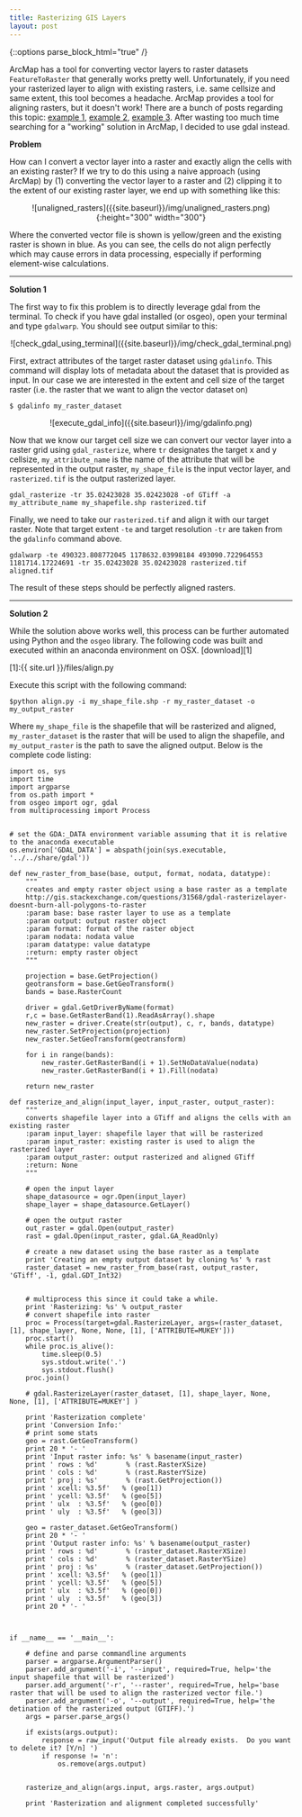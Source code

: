 ```yaml
---
title: Rasterizing GIS Layers
layout: post
---
```

{::options parse_block_html="true" /}

ArcMap has a tool for converting vector layers to raster datasets `FeatureToRaster` that generally works pretty well.  Unfortunately, if you need your rasterized layer to align with existing rasters, i.e. same cellsize and same extent, this tool becomes a headache. ArcMap provides a tool for aligning rasters, but it doesn't work!  There are a bunch of posts regarding this topic: [example 1](http://gis.stackexchange.com/questions/34085/how-can-i-align-two-non-coincident-equi-resolution-raster-grids), [example 2](https://geonet.esri.com/thread/98483), [example 3](http://gis.stackexchange.com/questions/43437/how-to-align-two-rasters-of-exact-same-cell-size-extent-in-arcgis-desktop).  After wasting too much time searching for a "working" solution in ArcMap, I decided to use gdal instead.

<!--break-->


**Problem**

How can I convert a vector layer into a raster and exactly align the cells with an existing raster?  If we try to do this using a naive approach (using ArcMap) by (1) converting the vector layer to a raster and (2) clipping it to the extent of our existing raster layer, we end up with something like this:

<p align="center">
![unaligned_rasters]({{site.baseurl}}/img/unaligned_rasters.png){:height="300" width="300"}
</p>

Where the converted vector file is shown is yellow/green and the existing raster is shown in blue.  As you can see, the cells do not align perfectly which may cause errors in data processing, especially if performing element-wise calculations.

---

**Solution 1**

The first way to fix this problem is to directly leverage gdal from the terminal.  To check if you have gdal installed (or osgeo), open your terminal and type `gdalwarp`.  You should see output similar to this: 


<p align="center">
![check_gdal_using_terminal]({{site.baseurl}}/img/check_gdal_terminal.png)
</p>

First, extract attributes of the target raster dataset using `gdalinfo`. This command will display lots of metadata about the dataset that is provided as input.  In our case we are interested in the extent and cell size of the target raster (i.e. the raster that we want to align the vector dataset on)

    $ gdalinfo my_raster_dataset


<p align="center">
![execute_gdal_info]({{site.baseurl}}/img/gdalinfo.png)
</p>


Now that we know our target cell size we can convert our vector layer into a raster grid using `gdal_rasterize`, where `tr` designates the target x and y cellsize, `my_attribute_name` is the name of the attribute that will be represented in the output raster, `my_shape_file` is the input vector layer, and `rasterized.tif` is the output rasterized layer.

    gdal_rasterize -tr 35.02423028 35.02423028 -of GTiff -a my_attribute_name my_shapefile.shp rasterized.tif


Finally, we need to take our `rasterized.tif` and align it with our target raster.  Note that target extent `-te` and target resolution `-tr` are taken from the `gdalinfo` command above.

    gdalwarp -te 490323.808772045 1178632.03998184 493090.722964553 1181714.17224691 -tr 35.02423028 35.02423028 rasterized.tif aligned.tif

The result of these steps should be perfectly aligned rasters.


---

**Solution 2**

While the solution above works well, this process can be further automated using Python and the `osgeo` library.  The following code was built and executed within an anaconda environment on OSX.  [download][1]

[1]:{{ site.url }}/files/align.py

Execute this script with the following command:

    $python align.py -i my_shape_file.shp -r my_raster_dataset -o my_output_raster

Where `my_shape_file` is the shapefile that will be rasterized and aligned, `my_raster_dataset` is the raster that will be used to align the shapefile, and `my_output_raster` is the path to save the aligned output.  Below is the complete code listing:


    import os, sys
    import time
    import argparse
    from os.path import *
    from osgeo import ogr, gdal
    from multiprocessing import Process


    # set the GDA:_DATA environment variable assuming that it is relative to the anaconda executable 
    os.environ['GDAL_DATA'] = abspath(join(sys.executable, '../../share/gdal'))

    def new_raster_from_base(base, output, format, nodata, datatype):
        """
        creates and empty raster object using a base raster as a template 
        http://gis.stackexchange.com/questions/31568/gdal-rasterizelayer-doesnt-burn-all-polygons-to-raster
        :param base: base raster layer to use as a template 
        :param output: output raster object 
        :param format: format of the raster object
        :param nodata: nodata value 
        :param datatype: value datatype 
        :return: empty raster object
        """

        projection = base.GetProjection()
        geotransform = base.GetGeoTransform()
        bands = base.RasterCount

        driver = gdal.GetDriverByName(format)
        r,c = base.GetRasterBand(1).ReadAsArray().shape
        new_raster = driver.Create(str(output), c, r, bands, datatype)
        new_raster.SetProjection(projection)
        new_raster.SetGeoTransform(geotransform)

        for i in range(bands):
            new_raster.GetRasterBand(i + 1).SetNoDataValue(nodata)
            new_raster.GetRasterBand(i + 1).Fill(nodata)

        return new_raster

    def rasterize_and_align(input_layer, input_raster, output_raster):
        """
        converts shapefile layer into a GTiff and aligns the cells with an existing raster
        :param input_layer: shapefile layer that will be rasterized
        :param input_raster: existing raster is used to align the rasterized layer
        :param output_raster: output rasterized and aligned GTiff
        :return: None
        """

        # open the input layer
        shape_datasource = ogr.Open(input_layer)
        shape_layer = shape_datasource.GetLayer()

        # open the output raster
        out_raster = gdal.Open(output_raster)
        rast = gdal.Open(input_raster, gdal.GA_ReadOnly)

        # create a new dataset using the base raster as a template
        print 'Creating an empty output dataset by cloning %s' % rast
        raster_dataset = new_raster_from_base(rast, output_raster, 'GTiff', -1, gdal.GDT_Int32)


        # multiprocess this since it could take a while.
        print 'Rasterizing: %s' % output_raster
        # convert shapefile into raster
        proc = Process(target=gdal.RasterizeLayer, args=(raster_dataset, [1], shape_layer, None, None, [1], ['ATTRIBUTE=MUKEY']))
        proc.start()
        while proc.is_alive():
            time.sleep(0.5)
            sys.stdout.write('.')
            sys.stdout.flush()
        proc.join()

        # gdal.RasterizeLayer(raster_dataset, [1], shape_layer, None, None, [1], ['ATTRIBUTE=MUKEY'] )

        print 'Rasterization complete'
        print 'Conversion Info:'
        # print some stats
        geo = rast.GetGeoTransform()
        print 20 * '- '
        print 'Input raster info: %s' % basename(input_raster)
        print ' rows : %d'       % (rast.RasterXSize)
        print ' cols : %d'       % (rast.RasterYSize)
        print ' proj : %s'       % (rast.GetProjection())
        print ' xcell: %3.5f'   % (geo[1])
        print ' ycell: %3.5f'   % (geo[5])
        print ' ulx  : %3.5f'   % (geo[0])
        print ' uly  : %3.5f'   % (geo[3])

        geo = raster_dataset.GetGeoTransform()
        print 20 * '- '
        print 'Output raster info: %s' % basename(output_raster)
        print ' rows : %d'       % (raster_dataset.RasterXSize)
        print ' cols : %d'       % (raster_dataset.RasterYSize)
        print ' proj : %s'       % (raster_dataset.GetProjection())
        print ' xcell: %3.5f'   % (geo[1])
        print ' ycell: %3.5f'   % (geo[5])
        print ' ulx  : %3.5f'   % (geo[0])
        print ' uly  : %3.5f'   % (geo[3])
        print 20 * '- '



    if __name__ == '__main__':

        # define and parse commandline arguments
        parser = argparse.ArgumentParser()
        parser.add_argument('-i', '--input', required=True, help='the input shapefile that will be rasterized')
        parser.add_argument('-r', '--raster', required=True, help='base raster that will be used to align the rasterized vector file.')
        parser.add_argument('-o', '--output', required=True, help='the detination of the rasterized output (GTIFF).')
        args = parser.parse_args()

        if exists(args.output):
            response = raw_input('Output file already exists.  Do you want to delete it? [Y/n] ')
            if response != 'n':
                os.remove(args.output)


        rasterize_and_align(args.input, args.raster, args.output)

        print 'Rasterization and alignment completed successfully'
